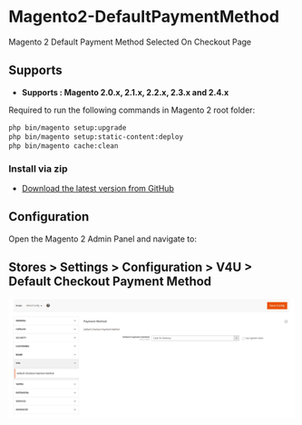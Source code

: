 # Magento2-DefaultPaymentMethod
Magento 2 Default Payment Method Selected On Checkout Page

## Supports

- <b>Supports : Magento 2.0.x, 2.1.x, 2.2.x, 2.3.x and 2.4.x</b>

Required to run the following commands in Magento 2 root folder:

```
php bin/magento setup:upgrade
php bin/magento setup:static-content:deploy
php bin/magento cache:clean
```

### Install via zip

* [Download the latest version from GitHub](https://github.com/vrajeshpatel4u/Magento2-DefaultPaymentMethod/archive/refs/heads/main.zip)

## Configuration

Open the Magento 2 Admin Panel and navigate to:
 
 ## Stores > Settings > Configuration > V4U > Default Checkout Payment Method

<img src="https://github.com/vrajeshpatel4u/Magento2-DefaultPaymentMethod/blob/main/DefaultPaymentMethod/docs/Magento2DefaultPaymentMethod.png"/>
